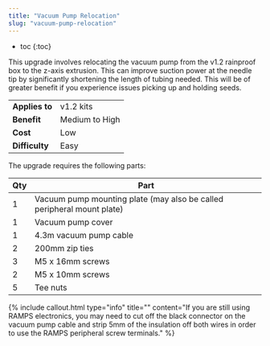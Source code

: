 ```yaml
---
title: "Vacuum Pump Relocation"
slug: "vacuum-pump-relocation"
---
```


* toc
{:toc}

This upgrade involves relocating the vacuum pump from the v1.2 rainproof box to the z-axis extrusion. This can improve suction power at the needle tip by significantly shortening the length of tubing needed. This will be of greater benefit if you experience issues picking up and holding seeds.

|                              |                              |
|------------------------------|------------------------------|
|**Applies to**                |v1.2 kits
|**Benefit**                   |Medium to High
|**Cost**                      |Low
|**Difficulty**                |Easy

The upgrade requires the following parts:

|Qty                           |Part                          |
|------------------------------|------------------------------|
|1                             |Vacuum pump mounting plate (may also be called peripheral mount plate)
|1                             |Vacuum pump cover
|1                             |4.3m vacuum pump cable
|2                             |200mm zip ties
|3                             |M5 x 16mm screws
|2                             |M5 x 10mm screws
|5                             |Tee nuts



{%
include callout.html
type="info"
title=""
content="If you are still using RAMPS electronics, you may need to cut off the black connector on the vacuum pump cable and strip 5mm of the insulation off both wires in order to use the RAMPS peripheral screw terminals."
%}

